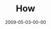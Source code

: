 ---
layout: message
category: message
series: "Filled"
title: "How"
date: 2009-05-03-00-00
message_id: 561
audio: "http://s3.amazonaws.com/crossroads-media/messages/audio/Filled3.mp3"
audio-duration: "32:47"
notes-description: ""
notes: "http://s3.amazonaws.com/crossroads-media/documents/SN_05_2-3_09.pdf"
notes-title: "Filled&#58; How? (Study Notes)"
program: "http://s3.amazonaws.com/crossroads-media/documents/0502_03Program.pdf"
description: "Brian Tome discusses how to be filled with the Holy Spirit on a regular basis."
video: "http://s3.amazonaws.com/crossroads-media/messages/video/Filled3.mp4"
video-duration: "32:47"
video-image: "http://s3.amazonaws.com/crossroads-media/images/Filled3-still.gif"
explicit: false
---